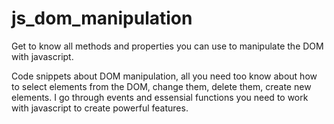 # js_dom_manipulation
Get to know all methods and properties you can use to manipulate the DOM with javascript.

Code snippets about DOM manipulation, all you need too know about how to select elements from the DOM, change them, delete them, create new elements.
I go through events and essensial functions you need to work with javascript to create powerful features.
